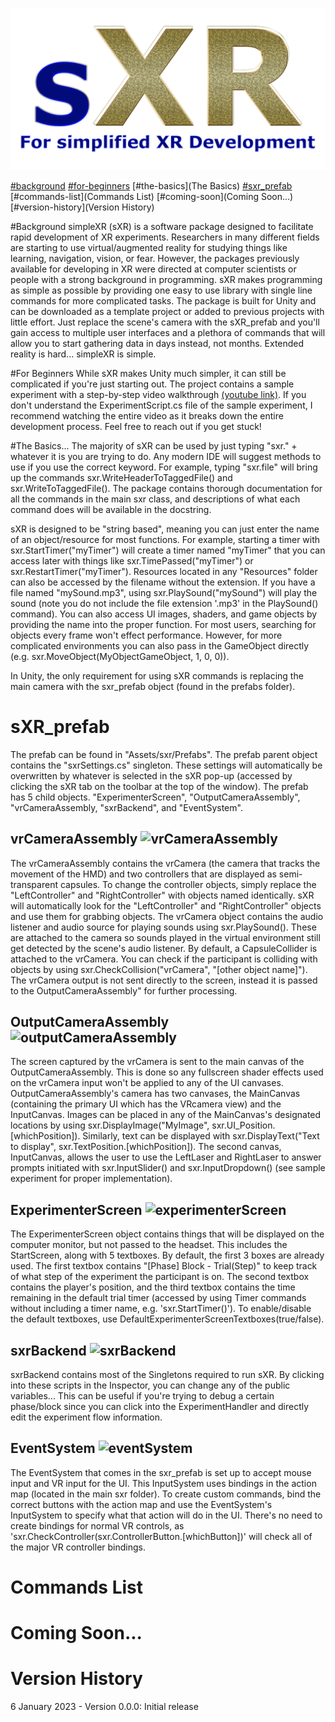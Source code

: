 ![sXR Logo](https://github.com/unity-sXR/sXR/blob/master/Assets/sxr/Resources/sxrlogo.png)

[#background](Background)
[#for-beginners](Beginners)
[#the-basics](The Basics)
[#sxr_prefab](sXR_prefab)
[#commands-list](Commands List)
[#coming-soon](Coming Soon...)
[#version-history](Version History)

#Background
simpleXR (sXR) is a software package designed to facilitate rapid development of XR experiments. Researchers in many different fields are starting to use virtual/augmented reality for studying things like learning, navigation, vision, or fear. However, the packages previously available for developing in XR were directed at computer scientists or people with a strong background in programming. sXR makes programming as simple as possible by providing one easy to use library with single line commands for more complicated tasks. The package is built for Unity and can be downloaded as a template project or added to previous projects with little effort. Just replace the scene's camera with the sXR_prefab and you'll gain access to multiple user interfaces and a plethora of commands that will allow you to start gathering data in days instead, not months. Extended reality is hard...  simpleXR is simple.

#For Beginners
While sXR makes Unity much simpler, it can still be complicated if you're just starting out. The project contains a sample experiment with a step-by-step video walkthrough [(youtube link)](https://youtu.be/NZE6ZiD2sPA). If you don't understand the ExperimentScript.cs file of the sample experiment, I recommend watching the entire video as it breaks down the entire development process. Feel free to reach out if you get stuck!

#The Basics...
The majority of sXR can be used by just typing "sxr." + whatever it is you are trying to do. Any modern IDE will suggest methods to use if you use the correct keyword. For example, typing "sxr.file" will bring up the commands sxr.WriteHeaderToTaggedFile() and sxr.WriteToTaggedFile(). The package contains thorough documentation for all the commands in the main sxr class, and descriptions of what each command does will be available in the docstring. 

sXR is designed to be "string based", meaning you can just enter the name of an object/resource for most functions. For example, starting a timer with sxr.StartTimer("myTimer") will create a timer named "myTimer" that you can access later with things like sxr.TimePassed("myTimer") or sxr.RestartTimer("myTimer"). Resources located in any "Resources" folder can also be accessed by the filename without the extension. If you have a file named "mySound.mp3", using sxr.PlaySound("mySound") will play the sound (note you do not include the file extension '.mp3' in the PlaySound() command). You can also access UI images, shaders, and game objects by providing the name into the proper function. For most users, searching for objects every frame won't effect performance. However, for more complicated environments you can also pass in the GameObject directly (e.g. sxr.MoveObject(MyObjectGameObject, 1, 0, 0)).  

In Unity, the only requirement for using sXR commands is replacing the main camera with the sxr_prefab object (found in the prefabs folder). 

# sXR_prefab
The prefab can be found in "Assets/sxr/Prefabs". The prefab parent object contains the "sxrSettings.cs" singleton. These settings will automatically be overwritten by whatever is selected in the sXR pop-up (accessed by clicking the sXR tab on the toolbar at the top of the window). The prefab has 5 child objects. "ExperimenterScreen", "OutputCameraAssembly", "vrCameraAssembly, "sxrBackend", and "EventSystem".  

## vrCameraAssembly ![vrCameraAssembly](https://github.com/unity-sXR/ReadmeImages/blob/main/vrCameraAssembly.png)
The vrCameraAssembly contains the vrCamera (the camera that tracks the movement of the HMD) and two controllers that are displayed as semi-transparent capsules. To change the controller objects, simply replace the "LeftController" and "RightController" with objects named identically. sXR will automatically look for the "LeftController" and "RightController" objects and use them for grabbing objects. The vrCamera object contains the audio listener and audio source for playing sounds using sxr.PlaySound(). These are attached to the camera so sounds played in the virtual environment still get detected by the scene's audio listener.  By default, a CapsuleCollider is attached to the vrCamera. You can check if the participant is colliding with objects by using sxr.CheckCollision("vrCamera", "[other object name]"). The vrCamera output is not sent directly to the screen, instead it is passed to the OutputCameraAssembly" for further processing.

## OutputCameraAssembly ![outputCameraAssembly](https://github.com/unity-sXR/ReadmeImages/blob/main/outputCameraAssembly.png)
The screen captured by the vrCamera is sent to the main canvas of the OutputCameraAssembly. This is done so any fullscreen shader effects used on the vrCamera input won't be applied to any of the UI canvases. OutputCameraAssembly's camera has two canvases, the MainCanvas (containing the primary UI which has the VRcamera view) and the InputCanvas. Images can be placed in any of the MainCanvas's  designated locations by using sxr.DisplayImage("MyImage", sxr.UI_Position.[whichPosition]). Similarly, text can be displayed with sxr.DisplayText("Text to display", sxr.TextPosition.[whichPosition]). The second canvas, InputCanvas, allows the user to use the LeftLaser and RightLaser to answer prompts initiated with sxr.InputSlider() and sxr.InputDropdown() (see sample experiment for proper implementation).  

## ExperimenterScreen ![experimenterScreen](https://github.com/unity-sXR/ReadmeImages/blob/main/experimenterScreen.png)
The ExperimenterScreen object contains things that will be displayed on the computer monitor, but not passed to the headset. This includes the StartScreen, along with 5 textboxes.  By default, the first 3 boxes are already used. The first textbox contains "[Phase] Block - Trial(Step)" to keep track of what step of the experiment the participant is on. The second textbox contains the player's position, and the third textbox contains the time remaining in the default trial timer (accessed by using Timer commands without including a timer name, e.g. 'sxr.StartTimer()'). To enable/disable the default textboxes, use DefaultExperimenterScreenTextboxes(true/false).  

## sxrBackend ![sxrBackend](https://github.com/unity-sXR/ReadmeImages/blob/main/sxrBackend.png)
sxrBackend contains most of the Singletons required to run sXR. By clicking into these scripts in the Inspector, you can change any of the public variables... This can be useful if you're trying to debug a certain phase/block since you can click into the ExperimentHandler and directly edit the experiment flow information. 

## EventSystem ![eventSystem](https://github.com/unity-sXR/ReadmeImages/blob/main/eventSystem.png)
The EventSystem that comes in the sxr_prefab is set up to accept mouse input and VR input for the UI. This InputSystem uses bindings in the action map (located in the main sxr folder). To create custom commands, bind the correct buttons with the action map and use the EventSystem's InputSystem to specify what that action will do in the UI. There's no need to create bindings for normal VR controls, as 'sxr.CheckController(sxr.ControllerButton.[whichButton])' will check all of the major VR controller bindings.

# Commands List

# Coming Soon...

# Version History
6 January 2023 - Version 0.0.0: Initial release 
